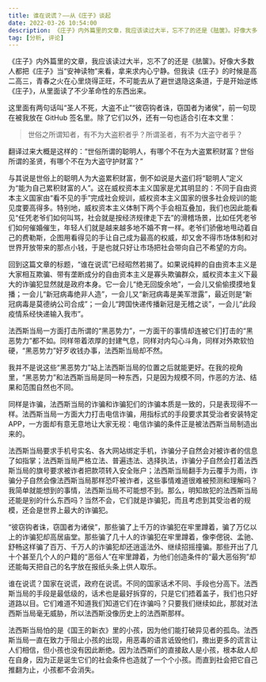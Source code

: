 ```yaml
---
title: 谁在说谎？——从《庄子》谈起
date: 2022-03-26 10:54:00
description: 《庄子》内外篇里的文章，我应该读过大半，忘不了的还是《胠箧》。好像大多数人都把《庄子》当“安神读物”来看，拿来求内心宁静。但我读《庄子》的时候是高二高三，青春之火在心里烧得正旺，不可能去从了避世退隐这条道，于是开始逆练《庄子》，从里面读了不少革命性的东西出来。
tag: [分析, 评论]
---
```

《庄子》内外篇里的文章，我应该读过大半，忘不了的还是《胠箧》。好像大多数人都把《庄子》当“安神读物”来看，拿来求内心宁静。但我读《庄子》的时候是高二高三，青春之火在心里烧得正旺，不可能去从了避世退隐这条道，于是开始逆练《庄子》，从里面读了不少革命性的东西出来。

这里面有两句话叫“圣人不死，大盗不止”“彼窃钩者诛，窃国者为诸侯”，前一句现在被我放在 GitHub 签名里。除了它们以外，还有一句也适合引在本文里：

> 世俗之所谓知者，有不为大盗积者乎？所谓圣者，有不为大盗守者乎？

翻译过来大概是这样的：“世俗所谓的聪明人，有哪个不在为大盗累积财富？世俗所谓的圣贤，有哪个不在为大盗守护财富？”

与其说是世俗上的聪明人为大盗累积财富，倒不如说是大盗们将“聪明人”定义为“能为自己累积财富的人”。这在威权资本主义国家是尤其明显的：不同于自由资本主义国家由“看不见的手”完成社会规训，威权资本主义国家的很多社会规训的能见度要高得多。特别地，威权资本主义体制下两个手会相互叠加，我们也因此能看见“任凭老爷们如何叫骂，社会就是按经济规律走下去”的滑稽场景，比如任凭老爷们如何催婚催生，年轻人们就是越来越多地不婚不育一样。老爷们骄傲地甩动着自己的费勒斯，企图用看得见的手让自己成为最高的权威，却又舍不得市场体制和对世界开放带来的那点小钱，于是也就只好让市场把社会带向自己不希望的方向。

回到这篇文章的标题，“谁在说谎”已经昭然若揭了。如果说纯粹的自由资本主义是大家相互欺骗、带有垄断成分的自由资本主义是寡头欺骗群众，威权资本主义下最大的诈骗犯显然就是政府本身。它一会儿“绝无回旋余地”，一会儿又偷偷摸摸地复播；一会儿“新冠病毒绝非人造”，一会儿又“新冠病毒是美军泄露”，最近则是“新冠病毒是莫德纳公司合成”；一会儿“跨国快递传播新冠是无稽之谈”，一会儿“此段疫情系经快递输入我市”。

法西斯当局一方面打击所谓的“黑恶势力”，一方面干的事情却连被它们打击的“黑恶势力”都不如。同样带着浓厚的封建气息，同样对内勾心斗角，同样对外欺软怕硬，“黑恶势力”好歹收钱办事，法西斯当局却不然。

我并不是说这些“黑恶势力”站上法西斯当局的位置之后就能更好。在我的视角里，“黑恶势力”和法西斯当局是同一种东西，只是因为规模不同，作恶的方法、结果和范围自然也不同。

同样是诈骗，法西斯当局的诈骗和诈骗犯们的诈骗本质是一致的，只是表现得不一样。法西斯当局一方面大力打击电信诈骗，用指标式的手段要求其受治者安装特定 APP，一方面却有意无意地让大家无视：电信诈骗的条件正是被法西斯当局制造出来的。

法西斯当局要求手机号实名、各大网站绑定手机，诈骗分子自然会对被诈者的信息了如指掌；法西斯当局严格立法、普遍违法、选择执法，诈骗分子自然会打着法西斯当局的旗号要求被诈者把款项转入安全账户；法西斯当局翻手为云覆手为雨，诈骗分子自然会像法西斯当局那样恐吓被诈者，这些事情难道很难被预测和理解吗？我简单就能想到的事情，法西斯当局不可能想不到。那么，明知故犯的法西斯当局还能是别的什么东西吗？当然不会，它们就是诈骗犯，而且考虑到其受治者的规模，还会是世界上最大的诈骗犯。

“彼窃钩者诛，窃国者为诸侯”，那些骗了上千万的诈骗犯在牢里蹲着，骗了万亿以上的诈骗犯却高居庙堂。那些骗了几十人的诈骗犯在牢里蹲着，像李偲锐、孟驰、舒畅这样骗了百万、千万人的诈骗犯却还逍遥法外、继续招摇撞骗。那些开出了几十个甚至几个人的户籍的“恶俗人”在牢里蹲着，为他们创造条件的“最大恶俗狗”却还能每天把自己的名字放在报纸头条上供人取乐。

谁在说谎？国家在说谎，政府在说谎。不同的国家话术不同、手段也分高下。法西斯当局的手段是最低级的，话术也是最好拆穿的，只是它们捂着盖子，我们也只好道路以目。它们难道不知道我们知道它们在诈骗吗？只要我们继续如此，那就对法西斯当局毫无威胁，所以法西斯没像历史上的法西斯那样。

法西斯当局怕的是《国王的新衣》里的小孩，因为他们能打破异见者的孤岛。法西斯当局一直在致力于阻止小孩的出现，用恶毒的语言诋毁他们，撒出更多的谎言让人们相信，但小孩也没有因此断绝。因为法西斯们的直接敌人是小孩，根本敌人却在自身，因为正是诞生它们的社会条件也造就了一个个小孩。而直到社会把它自己推翻为止，小孩都不会消失。
